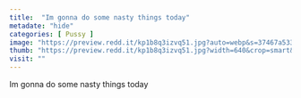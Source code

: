 ```yaml
---
title:  "Im gonna do some nasty things today"
metadate: "hide"
categories: [ Pussy ]
image: "https://preview.redd.it/kp1b8q3izvq51.jpg?auto=webp&s=37467a5334ad54f0a11b36c39af4fc93b195a4db"
thumb: "https://preview.redd.it/kp1b8q3izvq51.jpg?width=640&crop=smart&auto=webp&s=7ae86256118cd0746d4fa7c81d449b9102c188b8"
visit: ""
---
```

Im gonna do some nasty things today
